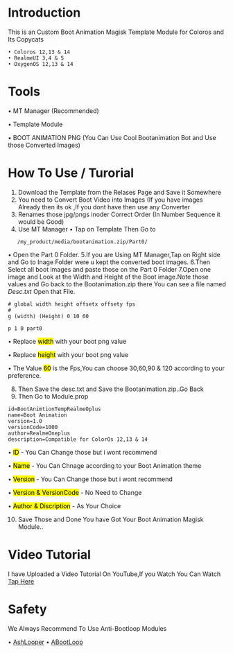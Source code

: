 # Introduction 
This is an Custom Boot Animation Magisk Template Module for Coloros and Its Copycats

```
• Coloros 12,13 & 14
• RealmeUI 3,4 & 5
• OxygenOS 12,13 & 14
```
# Tools
• MT Manager (Recommended)

• Template Module 

• BOOT ANIMATION PNG 
(You Can Use Cool Bootanimation Bot and Use those Converted Images)


# How To Use / Turorial 

1. Download the Template from the Relases Page and Save it Somewhere
2. You need to Convert Boot Video into Images (If you have images Already then its ok ,If you dont have then use any Converter
3. Renames those jpg/pngs inoder Correct Order (In Number Sequence it would be Good)
4. Use MT Manager
   • Tap on Template Then Go to 
```
   /my_product/media/bootanimation.zip/Part0/
```
• Open the Part 0 Folder.
5.If you are Using MT Manager,Tap on Right side and Go to Inage Folder were u kept the converted boot images.
6.Then Select all boot images and paste those on the Part 0 Folder 
7.Open one image and Look at the Width and Height of the Boot image.Note those values and Go back to the Bootanimation.zip there You can see a file named _Desc.txt_ Open that File.
```
# global width height offsetx offsety fps
#
g (width) (Height) 0 10 60

p 1 0 part0
```
• Replace <mark>width</mark> with your boot png value 

• Replace <mark>height</mark> with your boot png value 

• The Value <mark>60</mark> is the Fps,You can choose 30,60,90 & 120 according to your preference.

8. Then Save the desc.txt and Save the Bootanimation.zip..Go Back
9. Then Go to Module.prop
```
id=BootAnimtionTempRealmeOplus
name=Boot Animation
version=1.0
versionCode=1000
author=RealmeOneplus
description=Compatible for ColorOs 12,13 & 14
```

• <mark>ID</mark> - You Can Change those but i wont recommend

• <mark>Name</mark> - You Can Chnage according to your Boot Animation theme

• <mark>Version</mark> - You Can Change those but i wont recommend

• <mark>Version & VersionCode</mark> - No Need to Change

• <mark>Author & Discription</mark> - As Your Choice 

10. Save Those and Done You have Got Your Boot Animation Magisk Module..

# Video Tutorial

I have Uploaded a Video Tutorial On YouTube,If you Watch You Can Watch [Tap Here](https://youtu.be/OpK4imhxGMI?si=kDt6HtaDqHg4w40P)

# Safety 
We Always Recommend To Use Anti-Bootloop Modules 

• [AshLooper](https://github.com/RipperHybrid/AshLooper)
• [ABootLoop](https://github.com/Magisk-Modules-Alt-Repo/abootloop)



